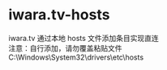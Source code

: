 # iwara.tv-hosts
iwara.tv 通过本地 hosts 文件添加条目实现直连  
注意：自行添加，请勿覆盖粘贴文件  
C:\Windows\System32\drivers\etc\hosts  
